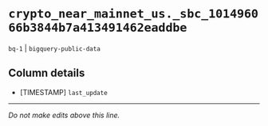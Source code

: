 # `crypto_near_mainnet_us._sbc_101496066b3844b7a413491462eaddbe`
`bq-1` | `bigquery-public-data`

## Column details
* [TIMESTAMP] `last_update`

-------------------------------------------------------------------------------
*Do not make edits above this line.*
